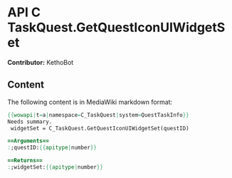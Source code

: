 # API C TaskQuest.GetQuestIconUIWidgetSet

**Contributor:** KethoBot

## Content

The following content is in MediaWiki markdown format:

```mediawiki
{{wowapi|t=a|namespace=C_TaskQuest|system=QuestTaskInfo}}
Needs summary.
 widgetSet = C_TaskQuest.GetQuestIconUIWidgetSet(questID)

==Arguments==
:;questID:{{apitype|number}}

==Returns==
:;widgetSet:{{apitype|number}}
```